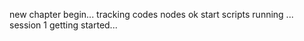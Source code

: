 new chapter begin...
tracking codes
nodes
ok
start
scripts running
...
session 1
getting started...
